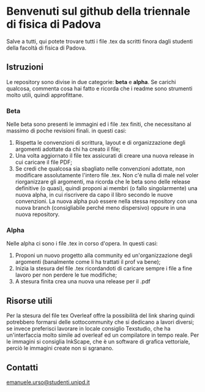 # Benvenuti sul github della triennale di fisica di Padova
Salve a tutti, qui potete trovare tutti i file .tex da scritti finora dagli studenti della facoltà di fisica di Padova. 

## Istruzioni
Le repository sono divise in due categorie: <b>beta</b> e <b>alpha</b>. 
Se carichi qualcosa, commenta cosa hai fatto e ricorda che i readme sono strumenti molto utili, quindi approfittane.

### Beta
Nelle beta sono presenti le immagini ed i file .tex finiti, che necessitano al massimo di poche revisioni finali. in questi casi:
1) Rispetta le convenzioni di scrittura, layout e di organizzazione degli argomenti adottate da chi ha creato il file;
2) Una volta aggiornato il file tex assicurati di creare una nuova release in cui caricare il file PDF;
3) Se credi che qualcosa sia sbagliato nelle convenzioni adottate, non modificare assolutamente l'intero file .tex. Non c'è nulla di male nel voler riorganizzare gli argomenti, ma ricorda che le beta sono delle release definitive (o quasi), quindi proponi ai membri (o fallo singolarmente) una nuova alpha, in cui riscrivere da capo il libro secondo le nuove convenzioni. La nuova alpha può essere nella stessa repository con una nuova branch (consigliabile perché meno dispersivo) oppure in una nuova repository.

### Alpha
Nelle alpha ci sono i file .tex in corso d'opera. In questi casi:
1) Proponi un nuovo progetto alla community ed un'organizzazione degli argomenti (banalmente come li ha trattati il prof va bene);
2) Inizia la stesura del file .tex ricordandoti di caricare sempre i file a fine lavoro per non perdere le tue modifiche;
3) A stesura finita crea una nuova una release per il .pdf 

## Risorse utili
Per la stesura del file tex Overleaf offre la possibilità del link sharing quindi potrebbero formarsi delle sottocommunity che si dedicano a lavori diversi; se invece preferisci lavorare in locale consiglio Texstudio, che ha un'interfaccia molto simile ad overleaf ed un compilatore in tempo reale.
Per le immagini si consiglia InkScape, che è un software di grafica vettoriale, perciò le immagini create non si sgranano.

## Contatti
emanuele.urso@studenti.unipd.it

<!--

**Here are some ideas to get you started:**

🙋‍♀️ A short introduction - what is your organization all about?
🌈 Contribution guidelines - how can the community get involved?
👩‍💻 Useful resources - where can the community find your docs? Is there anything else the community should know?
🍿 Fun facts - what does your team eat for breakfast?
🧙 Remember, you can do mighty things with the power of [Markdown](https://docs.github.com/github/writing-on-github/getting-started-with-writing-and-formatting-on-github/basic-writing-and-formatting-syntax)
-->
